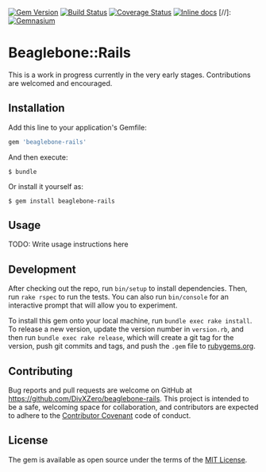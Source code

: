 [![Gem Version](https://badge.fury.io/rb/beaglebone-rails.svg)](https://badge.fury.io/rb/beaglebone-rails)
[![Build Status](https://travis-ci.org/DivXZero/beaglebone-rails.svg?branch=master)](https://travis-ci.org/DivXZero/beaglebone-rails)
[![Coverage Status](https://coveralls.io/repos/github/DivXZero/beaglebone-rails/badge.svg?branch=master)](https://coveralls.io/github/DivXZero/beaglebone-rails?branch=master)
[![Inline docs](http://inch-ci.org/github/DivXZero/beaglebone-rails.svg?branch=master&style=shields)](http://inch-ci.org/github/DivXZero/beaglebone-rails)
[//]: [![Gemnasium](https://img.shields.io/gemnasium/DivXZero/beaglebone-rails.svg)](https://gemnasium.com/DivXZero/beaglebone-rails)

# Beaglebone::Rails

This is a work in progress currently in the very early stages. Contributions are welcomed and encouraged.

## Installation

Add this line to your application's Gemfile:

```ruby
gem 'beaglebone-rails'
```

And then execute:

    $ bundle

Or install it yourself as:

    $ gem install beaglebone-rails

## Usage

TODO: Write usage instructions here

## Development

After checking out the repo, run `bin/setup` to install dependencies. Then, run `rake rspec` to run the tests. You can also run `bin/console` for an interactive prompt that will allow you to experiment.

To install this gem onto your local machine, run `bundle exec rake install`. To release a new version, update the version number in `version.rb`, and then run `bundle exec rake release`, which will create a git tag for the version, push git commits and tags, and push the `.gem` file to [rubygems.org](https://rubygems.org).

## Contributing

Bug reports and pull requests are welcome on GitHub at https://github.com/DivXZero/beaglebone-rails. This project is intended to be a safe, welcoming space for collaboration, and contributors are expected to adhere to the [Contributor Covenant](contributor-covenant.org) code of conduct.


## License

The gem is available as open source under the terms of the [MIT License](http://opensource.org/licenses/MIT).
